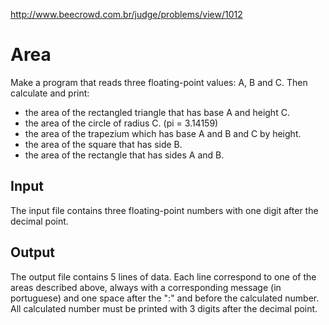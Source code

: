 http://www.beecrowd.com.br/judge/problems/view/1012

# Area

Make a program that reads three floating-point values: A, B and C.
Then calculate and print:

- the area of the rectangled triangle that has base A and height C.
- the area of the circle of radius C. (pi = 3.14159)
- the area of the trapezium which has base A and B and C by height.
- the area of ​​the square that has side B.
- the area of the rectangle that has sides A and B.

## Input

The input file contains three floating-point numbers with one
digit after the decimal point.

## Output

The output file contains 5 lines of data. Each line correspond
to one of the areas described above, always with a corresponding
message (in portuguese) and one space after the ":" and before
the calculated number. All calculated number must be printed
with 3 digits after the decimal point.
